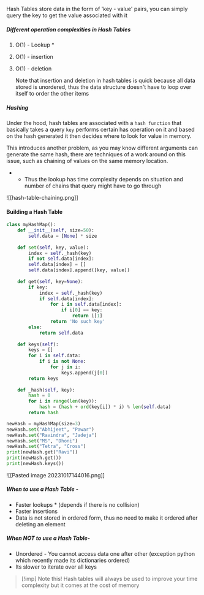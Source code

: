 
Hash Tables store data in the form of 'key - value' pairs, you can simply query the key to get the value associated with it 

##### Different operation complexities in Hash Tables
1. O(1) - Lookup *
2. O(1) - insertion
3. O(1) - deletion

	 Note that insertion and deletion in hash tables is quick because all data stored is unordered, thus the data structure doesn't have to loop over itself to order the other items


##### Hashing 

Under the hood, hash tables are associated with a `hash function` that basically takes a query `key` performs certain has operation on it and based on the hash generated it then decides where to look for value in memory.

This introduces another problem, as you may know different arguments can generate the same hash, there are techniques of a work around on this issue, such as chaining of values on the same memory location. 

 - * Thus the lookup has time complexity depends on situation and number of chains that query might have to go through 

![[hash-table-chaining.png]]


#### Building a Hash Table

``` Python
class myHashMap():  
	def __init__(self, size=50):  
		self.data = [None] * size  
	  
	def set(self, key, value):  
		index = self._hash(key)  
		if not self.data[index]:  
		self.data[index] = []  
		self.data[index].append([key, value])  
	  
	def get(self, key=None):  
		if key:  
			index = self._hash(key)  
			if self.data[index]:  
				for i in self.data[index]:  
					if i[0] == key:  
						return i[1]  
				return 'No such key'  
		else:  
			return self.data  
	  
	def keys(self):  
		keys = []  
		for i in self.data:  
			if i is not None:  
				for j in i:  
					keys.append(j[0])  
		return keys  
	  
	def _hash(self, key):  
		hash = 0  
		for i in range(len(key)):  
			hash = (hash + ord(key[i]) * i) % len(self.data)  
		return hash

newHash = myHashMap(size=3)  
newHash.set("Abhijeet", "Pawar")  
newHash.set("Ravindra", "Jadeja")  
newHash.set("MS", "Dhoni")  
newHash.set("Tetra", "Cross")  
print(newHash.get("Ravi"))  
print(newHash.get())  
print(newHash.keys())
```

![[Pasted image 20231017144016.png]]

##### When to use a Hash Table - 
- Faster lookups * (depends if there is no collision) 
- Faster insertions
- Data is not stored in ordered form, thus no need to make it ordered after deleting an element

##### When NOT to use a Hash Table- 
- Unordered - You cannot access data one after other (exception python which recently made its dictionaries ordered)
- Its slower to iterate over all keys


>[!imp] Note this!
>Hash tables will always be used to improve your time complexity but it comes at the cost of memory

